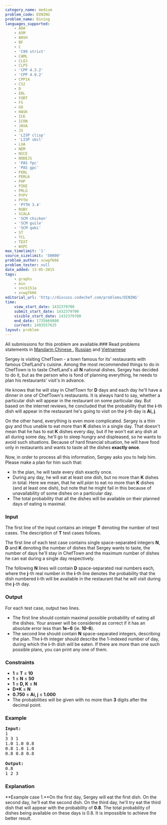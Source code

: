```yaml
---
category_name: medium
problem_code: DINING
problem_name: Dining
languages_supported:
    - ADA
    - ASM
    - BASH
    - BF
    - C
    - 'C99 strict'
    - CAML
    - CLOJ
    - CLPS
    - 'CPP 4.3.2'
    - 'CPP 4.9.2'
    - CPP14
    - CS2
    - D
    - ERL
    - FORT
    - FS
    - GO
    - HASK
    - ICK
    - ICON
    - JAVA
    - JS
    - 'LISP clisp'
    - 'LISP sbcl'
    - LUA
    - NEM
    - NICE
    - NODEJS
    - 'PAS fpc'
    - 'PAS gpc'
    - PERL
    - PERL6
    - PHP
    - PIKE
    - PRLG
    - PYPY
    - PYTH
    - 'PYTH 3.4'
    - RUBY
    - SCALA
    - 'SCM chicken'
    - 'SCM guile'
    - 'SCM qobi'
    - ST
    - TCL
    - TEXT
    - WSPC
max_timelimit: '1'
source_sizelimit: '50000'
problem_author: xcwgf666
problem_tester: null
date_added: 13-05-2015
tags:
    - graphs
    - min
    - snck151a
    - xcwgf666
editorial_url: 'http://discuss.codechef.com/problems/DINING'
time:
    view_start_date: 1432379700
    submit_start_date: 1432379700
    visible_start_date: 1432379700
    end_date: 1735669800
    current: 1493557625
layout: problem
---
```

All submissions for this problem are available.###  Read problems statements in [Mandarin Chinese ](http://www.codechef.com/download/translated/SNCK151A/mandarin/DINING.pdf) , [Russian](http://www.codechef.com/download/translated/SNCK151A/russian/DINING.pdf) and [Vietnamese](http://www.codechef.com/download/translated/SNCK151A/vietnamese/DINING.pdf)

Sergey is visiting ChefTown - a town famous for its' restaurants with famous ChefLand's cuisine. Among the most recommended things to do in ChefTown is to taste ChefLand's all **N** national dishes. Sergey has decided to do it, but as the person who is fond of planning everything, he needs to plan his restaurants' visit's in advance.

He knows that he will stay in ChefTown for **D** days and each day he'll have a dinner in one of ChefTown's restaurants. It is always hard to say, whether a particular dish will appear in the restaurant on some particular day. But based on the internet reviews, he concluded that the probability that the **i**-th dish will appear in the restaurant he's going to visit on the **j**-th day is **Ai, j**.

On the other hand, everything is even more complicated. Sergey is a thin guy and thus unable to eat more than **K** dishes in a single day. That doesn't mean that he has to eat **K** dishes every day, but if he won't eat any dish at all during some day, he'll go to sleep hungry and displeased, so he wants to avoid such situations. Because of hard financial situation, he will have food only in restaurants and wants to taste all the dishes **exactly once**.

Now, in order to process all this information, Sergey asks you to help him. Please make a plan for him such that:

- In the plan, he will taste every dish exactly once.
- During any day, he will eat at least one dish, but no more than **K** dishes in total. Here we mean, that he will *plan* to eat no more than **K** dishes (and at least one dish), but note that he might fail in this because of unavailability of some dishes on a particular day.
- The total probability that all the dishes will be available on their planned days of eating is maximal.

### Input

The first line of the input contains an integer **T** denoting the number of test cases. The description of **T** test cases follows.

The first line of each test case contains single space-separated integers **N**, **D** and **K** denoting the number of dishes that Sergey wants to taste, the number of days he'll stay in ChefTown and the maximum number of dishes he can eat during a single day respectively.

The following **N** lines will contain **D** space-separated real numbers each, where the **j**-th real number in the **i**-th line denotes the probability that the dish numbered **i**-th will be available in the restaurant that he will visit during the **j**-th day.

### Output

For each test case, output two lines.

- The first line should contain maximal possible probability of eating all the dishes. Your answer will be considered as correct if it has an absolute error less than **1e−6** (ie. **10-6**).
- The second line should contain **N** space-separated integers, describing the plan. The **i**-th integer should describe the 1-indexed number of day, during which the **i**-th dish will be eaten. If there are more than one such possible plans, you can print any one of them.

### Constraints

- **1** ≤ **T** ≤ **10**
- **1** ≤ **N** ≤ **50**
- **1** ≤ **D, K** ≤ **N**
- **D\*K** ≥ **N**
- **0.750** ≤ **Ai, j** ≤ **1.000**
- The probabilities will be given with no more than **3** digits after the decimal point.

### Example

<pre><b>Input:</b>
1
3 3 1
1.0 1.0 0.8
0.8 1.0 1.0
0.8 0.8 0.8

<b>Output:</b>
0.8
1 2 3
</pre>
### Explanation

**Example case 1.**On the first day, Sergey will eat the first dish. On the second day, he'll eat the second dish. On the third day, he'll try eat the third dish that will appear with the probability of **0.8**. The total probability of dishes being available on these days is 0.8. It is impossible to achieve the better result.
